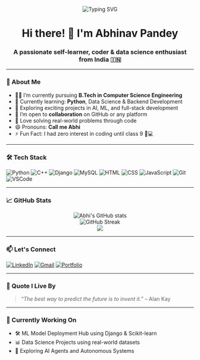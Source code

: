 <p align="center">
  <img src="https://readme-typing-svg.demolab.com?font=Fira+Code&size=25&duration=3000&pause=1000&color=36BCF7&vCenter=true&width=800&height=50&lines=Hi+there!+I'm+Abhinav+Pandey;A+Passionate+Coder+%26+Data+Science+Enthusiast;Welcome+to+my+GitHub+Profile!" alt="Typing SVG" />
</p>

<h1 align="center">Hi there! 👋 I'm Abhinav Pandey</h1>
<h3 align="center">A passionate self-learner, coder & data science enthusiast from India 🇮🇳</h3>

---

### 🌟 About Me  
- 👨‍💻 I’m currently pursuing **B.Tech in Computer Science Engineering**  
- 🐍 Currently learning: **Python**, Data Science & Backend Development  
- 🚀 Exploring exciting projects in AI, ML, and full-stack development  
- 🤝 I’m open to **collaboration** on GitHub or any platform  
- 🧠 Love solving real-world problems through code  
- 😄 Pronouns: **Call me Abhi**  
- ⚡ Fun Fact: I had zero interest in coding until class 9 👶💻

---

### 🛠️ Tech Stack
![Python](https://img.shields.io/badge/Python-3776AB?style=for-the-badge&logo=python&logoColor=white)
![C++](https://img.shields.io/badge/C++-00599C?style=for-the-badge&logo=c%2b%2b&logoColor=white)
![Django](https://img.shields.io/badge/Django-092E20?style=for-the-badge&logo=django&logoColor=white)
![MySQL](https://img.shields.io/badge/MySQL-00758F?style=for-the-badge&logo=mysql&logoColor=white)
![HTML](https://img.shields.io/badge/HTML5-E34F26?style=for-the-badge&logo=html5&logoColor=white)
![CSS](https://img.shields.io/badge/CSS3-1572B6?style=for-the-badge&logo=css3&logoColor=white)
![JavaScript](https://img.shields.io/badge/JavaScript-F7DF1E?style=for-the-badge&logo=javascript&logoColor=black)
![Git](https://img.shields.io/badge/Git-F05032?style=for-the-badge&logo=git&logoColor=white)
![VSCode](https://img.shields.io/badge/VS%20Code-007ACC?style=for-the-badge&logo=visual-studio-code&logoColor=white)

---

### 📈 GitHub Stats  
<p align="center">
  <img src="https://github-readme-stats.vercel.app/api?username=Abhinav2656&show_icons=true&theme=radical" alt="Abhi's GitHub stats" />
  <br/>
  <img src="https://github-readme-streak-stats.herokuapp.com/?user=Abhinav2656&theme=radical" alt="GitHub Streak" />
  <br/>
  <img src="https://github-readme-stats.vercel.app/api/top-langs/?username=Abhinav2656&layout=compact&theme=radical" />
</p>

---

### 📫 Let's Connect
[![LinkedIn](https://img.shields.io/badge/-LinkedIn-blue?style=flat-square&logo=linkedin&logoColor=white)](https://linkedin.com/in/abhinav-pandey-613648180)
[![Gmail](https://img.shields.io/badge/-Email-D14836?style=flat-square&logo=gmail&logoColor=white)](mailto:abhinavpandey1037@gmail.com)
[![Portfolio](https://img.shields.io/badge/-Portfolio-000?style=flat-square&logo=vercel&logoColor=white)](https://yourportfolio.com)

---

### 🚀 Quote I Live By
> _“The best way to predict the future is to invent it.”_ – Alan Kay

---

### 🧠 Currently Working On
- 🛠️ ML Model Deployment Hub using Django & Scikit-learn  
- 📊 Data Science Projects using real-world datasets  
- 🤖 Exploring AI Agents and Autonomous Systems  


<!---
Abhinav2656/Abhinav2656 is a ✨ special ✨ repository because its `README.md` (this file) appears on your GitHub profile.
You can click the Preview link to take a look at your changes.
--->
